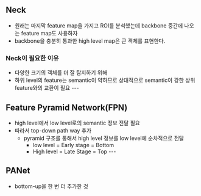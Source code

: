 ## Neck
- 원래는 마지막 feature map을 가지고 ROI를 분석했는데 backbone 중간에 나오는 feature map도 사용하자
- backbone을 충분히 통과한 high level map은 큰 객체를 표현한다.
### Neck이 필요한 이유
- 다양한 크기의 객체를 더 잘 탐지하기 위해
- 하위 level의 feature는 semantic이 약하므로 상대적으로 semantic이 강한 상위 feature와의 교환이 필요
---<br>
## Feature Pyramid Network(FPN)
- high level에서 low level로의 semantic 정보 전달 필요
- 따라서 top-down path way 추가
    - pyramid 구조를 통해서 high level 정보를 low level에 순차적으로 전달
        - low level = Early stage = Bottom
        - High level = Late Stage = Top
---<br>
## PANet
- bottom-up을 한 번 더 추가한 것